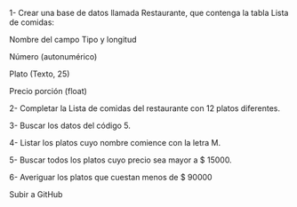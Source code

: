 1- Crear una base de datos llamada Restaurante, que contenga la tabla Lista de comidas:

Nombre del campo                       Tipo y longitud


Número                                          (autonumérico)


Plato                                             (Texto, 25)


Precio porción                                (float)


2- Completar la Lista de comidas del restaurante con 12 platos diferentes.


3- Buscar los datos del código 5.


4- Listar los platos cuyo nombre comience con la letra M.


5- Buscar todos los platos cuyo precio sea mayor a $ 15000.


6- Averiguar los platos que cuestan menos de $ 90000

Subir a GitHub
